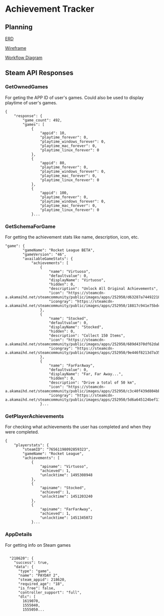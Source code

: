 # Achievement Tracker

## Planning

[ERD](https://dbdiagram.io/d/606d049decb54e10c33f0196)

[Wireframe](https://www.figma.com/file/zyEKuuJzwq1R8pZr4SvO1j/Achievement-Tracker?node-id=0%3A1)

[Workflow Diagram](https://docs.google.com/presentation/d/1UKe2_nfhDuoGah0M4lmr4b_Qb7N80aM_G37YldTiirQ/edit?usp=sharing)

## Steam API Responses

### GetOwnedGames

For geting the APP ID of user's games. Could also be used to display playtime of user's games.

```
{
    "response": {
        "game_count": 492,
        "games": [
            {
                "appid": 10,
                "playtime_forever": 0,
                "playtime_windows_forever": 0,
                "playtime_mac_forever": 0,
                "playtime_linux_forever": 0
            },
            {
                "appid": 80,
                "playtime_forever": 0,
                "playtime_windows_forever": 0,
                "playtime_mac_forever": 0,
                "playtime_linux_forever": 0
            },
            {
                "appid": 100,
                "playtime_forever": 0,
                "playtime_windows_forever": 0,
                "playtime_mac_forever": 0,
                "playtime_linux_forever": 0
            }...
```
### GetSchemaForGame

For getting the achievement stats like name, description, icon, etc.

```
"game": {
        "gameName": "Rocket League BETA",
        "gameVersion": "46",
        "availableGameStats": {
            "achievements": [
                {
                    "name": "Virtuoso",
                    "defaultvalue": 0,
                    "displayName": "Virtuoso",
                    "hidden": 0,
                    "description": "Unlock All Original Achievements",
                    "icon": "https://steamcdn-a.akamaihd.net/steamcommunity/public/images/apps/252950/d63287a74492218ac97000af0147f6e40bd51f1d.jpg",
                    "icongray": "https://steamcdn-a.akamaihd.net/steamcommunity/public/images/apps/252950/18817c941e75bdc1c4b1ef4cafb50e57741fa6ff.jpg"
                },
                {
                    "name": "Stocked",
                    "defaultvalue": 0,
                    "displayName": "Stocked",
                    "hidden": 0,
                    "description": "Collect 150 Items",
                    "icon": "https://steamcdn-a.akamaihd.net/steamcommunity/public/images/apps/252950/689d4370df62dab7b3f904d4f7b182310958efd2.jpg",
                    "icongray": "https://steamcdn-a.akamaihd.net/steamcommunity/public/images/apps/252950/9e446f8213d7a3518163532790e137b448bc0713.jpg"
                },
                {
                    "name": "FarFarAway",
                    "defaultvalue": 0,
                    "displayName": "Far, Far Away...",
                    "hidden": 0,
                    "description": "Drive a total of 50 km",
                    "icon": "https://steamcdn-a.akamaihd.net/steamcommunity/public/images/apps/252950/c3c40f439d804bbcf892229ed76b2bedb25058c7.jpg",
                    "icongray": "https://steamcdn-a.akamaihd.net/steamcommunity/public/images/apps/252950/5d6a645124bef11bc0adcf69172fd39c6628be5e.jpg"
                }...
```

### GetPlayerAchievements

For checking what achievements the user has completed and when they were completed.

```
{
    "playerstats": {
        "steamID": "76561198092859323",
        "gameName": "Rocket League",
        "achievements": [
            {
                "apiname": "Virtuoso",
                "achieved": 1,
                "unlocktime": 1495308948
            },
            {
                "apiname": "Stocked",
                "achieved": 1,
                "unlocktime": 1451203240
            },
            {
                "apiname": "FarFarAway",
                "achieved": 1,
                "unlocktime": 1451345072
            }...
```

### AppDetails

For getting info on Steam games

```

  "218620": {
    "success": true,
    "data": {
      "type": "game",
      "name": "PAYDAY 2",
      "steam_appid": 218620,
      "required_age": "18",
      "is_free": false,
      "controller_support": "full",
      "dlc": [
        1619070,
        1555040,
        1555050...
```
